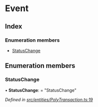# Event

## Index

### Enumeration members

* [StatusChange]()

## Enumeration members

### StatusChange

• **StatusChange**: = "StatusChange"

_Defined in_ [_src/entities/PolyTransaction.ts:19_](https://github.com/PolymathNetwork/polymath-sdk/blob/550676f/src/entities/PolyTransaction.ts#L19)

